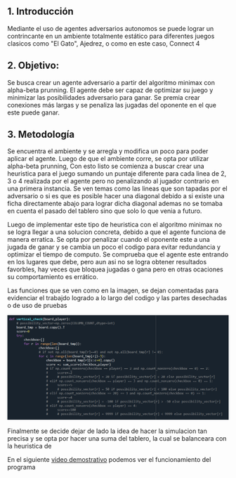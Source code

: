 ## 1. Introducción
Mediante el uso de agentes adversarios autonomos se puede lograr un contrincante en un ambiente totalmente estático para diferentes juegos clasicos como "El Gato", Ajedrez, o como en este caso, Connect 4

## 2. Objetivo:
Se busca crear un agente adversario a partir del algoritmo minimax con alpha-beta prunning. El agente debe ser capaz de optimizar su juego y minimizar las posibilidades adversario para ganar. Se premia crear conexiones más largas y se penaliza las jugadas del oponente en el que este puede ganar.

## 3. Metodología
Se encuentra el ambiente y se arregla y modifica un poco para poder aplicar el agente. Luego de que el ambiente corre, se opta por utilizar alpha-beta prunning, Con esto listo se comienza a buscar crear una heuristica para el juego sumando un puntaje diferente para cada linea de 2, 3 o 4 realizada por el agente pero no penalizando al jugador contrario en una primera instancia. Se ven temas como las lineas que son tapadas por el adversario o si es que es posible hacer una diagonal debido a si existe una ficha directamente abajo para lograr dicha diagonal ademas no se tomaba en cuenta el pasado del tablero sino que solo lo que venia a futuro. 

Luego de implementar este tipo de heuristica con el algoritmo minimax no se logra llegar a una solucion concreta, debido a que el agente funciona de manera erratica.
Se opta por penalizar cuando el oponente este a una jugada de ganar y se cambia un poco el codigo para evitar redundancia y optimizar el tiempo de computo. Se comprueba que el agente este entrando en los lugares que debe, pero aun asi no se logra obtener resultados favorbles, hay veces que  bloquea jugadas o gana pero en otras ocaciones su comportamiento es errático.

Las funciones que se ven como en la imagen, se dejan comentadas para evidenciar el trabajdo logrado a lo largo del codigo y las partes desechadas o de uso de pruebas

![img 1](./1.png?raw=true "Optional Title")

Finalmente se decide dejar de lado la idea de hacer la simulacion tan precisa y se opta por hacer una suma del tablero, la cual se balanceara con la heuristica de 


En el siguiente [video demostrativo](https://www.youtube.com/watch?v=MMLtza3CZFM&t=4515s) podemos ver el funcionamiento del programa
